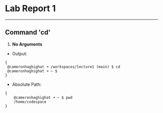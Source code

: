 # **Lab Report 1**
---
## **Command 'cd'**
1. **No Arguments**
  - Output:
   ```
{
    @cameronhaghighat ➜ /workspaces/lecture1 (main) $ cd
    @cameronhaghighat ➜ ~ $
}
```
  - Absolute Path:
```
{
    @cameronhaghighat ➜ ~ $ pwd
    /home/codespace
}
```
